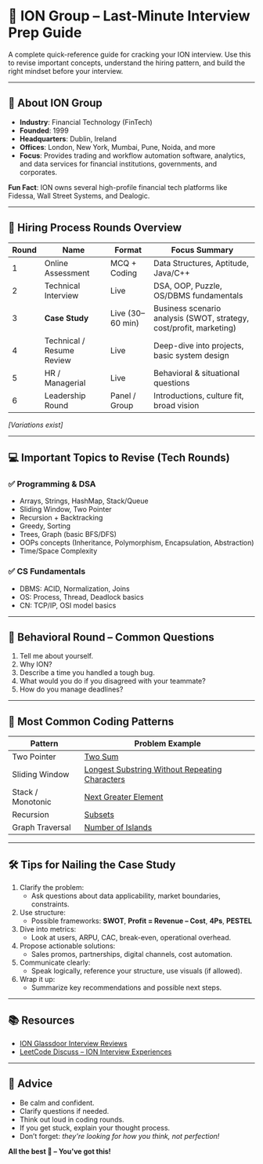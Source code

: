 # 🚀 ION Group – Last-Minute Interview Prep Guide

A complete quick-reference guide for cracking your ION interview. Use this to revise important concepts, understand the hiring pattern, and build the right mindset before your interview.

---

## 🏢 About ION Group

- **Industry**: Financial Technology (FinTech)
- **Founded**: 1999
- **Headquarters**: Dublin, Ireland
- **Offices**: London, New York, Mumbai, Pune, Noida, and more
- **Focus**: Provides trading and workflow automation software, analytics, and data services for financial institutions, governments, and corporates.

**Fun Fact**: ION owns several high-profile financial tech platforms like Fidessa, Wall Street Systems, and Dealogic.

---

## 📌 Hiring Process Rounds Overview

| Round | Name                      | Format        | Focus Summary |
|-------|---------------------------|---------------|----------------|
| 1     | Online Assessment         | MCQ + Coding  | Data Structures, Aptitude, Java/C++ |
| 2     | Technical Interview       | Live          | DSA, OOP, Puzzle, OS/DBMS fundamentals |
| 3     | **Case Study**            | Live (30–60 min) | Business scenario analysis (SWOT, strategy, cost/profit, marketing) |
| 4     | Technical / Resume Review| Live          | Deep-dive into projects, basic system design |
| 5     | HR / Managerial           | Live          | Behavioral & situational questions |
| 6     | Leadership Round          | Panel / Group | Introductions, culture fit, broad vision |

*[Variations exist]*

---

## 💻 Important Topics to Revise (Tech Rounds)

### ✅ Programming & DSA
- Arrays, Strings, HashMap, Stack/Queue
- Sliding Window, Two Pointer
- Recursion + Backtracking
- Greedy, Sorting
- Trees, Graph (basic BFS/DFS)
- OOPs concepts (Inheritance, Polymorphism, Encapsulation, Abstraction)
- Time/Space Complexity

### ✅ CS Fundamentals
- DBMS: ACID, Normalization, Joins
- OS: Process, Thread, Deadlock basics
- CN: TCP/IP, OSI model basics

---

## 🧠 Behavioral Round – Common Questions

1. Tell me about yourself.
2. Why ION?
3. Describe a time you handled a tough bug.
4. What would you do if you disagreed with your teammate?
5. How do you manage deadlines?

---

## 🧩 Most Common Coding Patterns

| Pattern           | Problem Example                                  |
|------------------|--------------------------------------------------|
| Two Pointer      | [Two Sum](https://leetcode.com/problems/two-sum/) |
| Sliding Window   | [Longest Substring Without Repeating Characters](https://leetcode.com/problems/longest-substring-without-repeating-characters/) |
| Stack / Monotonic| [Next Greater Element](https://leetcode.com/problems/next-greater-element-i/) |
| Recursion        | [Subsets](https://leetcode.com/problems/subsets/) |
| Graph Traversal  | [Number of Islands](https://leetcode.com/problems/number-of-islands/) |

---

## 🛠️ Tips for Nailing the Case Study

1. Clarify the problem:
   - Ask questions about data applicability, market boundaries, constraints.
2. Use structure:
   - Possible frameworks: **SWOT**, **Profit = Revenue – Cost**, **4Ps**, **PESTEL**
3. Dive into metrics:
   - Look at users, ARPU, CAC, break-even, operational overhead.
4. Propose actionable solutions:
   - Sales promos, partnerships, digital channels, cost automation.
5. Communicate clearly:
   - Speak logically, reference your structure, use visuals (if allowed).
6. Wrap it up:
   - Summarize key recommendations and possible next steps.

---

## 📚 Resources

- [ION Glassdoor Interview Reviews](https://www.glassdoor.co.in/Interview/ION-Interview-Questions-E378151.htm)
- [LeetCode Discuss – ION Interview Experiences](https://leetcode.com/discuss/interview-experience)

---

## 🙌 Advice

- Be calm and confident.  
- Clarify questions if needed.  
- Think out loud in coding rounds.  
- If you get stuck, explain your thought process.  
- Don’t forget: *they're looking for how you think, not perfection!*

**All the best 🚀 – You've got this!**
